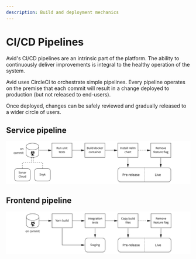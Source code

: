 ```yaml
---
description: Build and deployment mechanics
---
```


# CI/CD Pipelines

Avid's CI/CD pipelines are an intrinsic part of the platform. The ability to continuously deliver improvements is integral to the healthy operation of the system.

Avid uses CircleCI to orchestrate simple pipelines. Every pipeline operates on the premise that each commit will result in a change deployed to production \(but not released to end-users\).

Once deployed, changes can be safely reviewed and gradually released to a wider circle of users.

## Service pipeline

![](../.gitbook/assets/services-pipeline.jpg)

## Frontend pipeline

![](../.gitbook/assets/frontend-pipeline.jpg)

